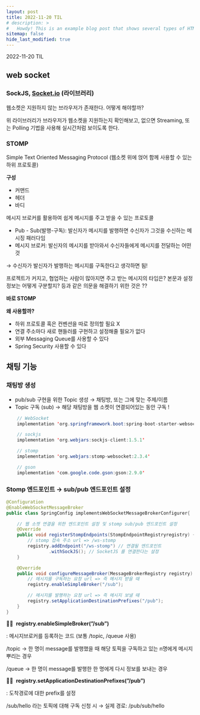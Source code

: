 ```yaml
---
layout: post
title: 2022-11-20 TIL
# description: >
#   Howdy! This is an example blog post that shows several types of HTML content supported in this theme.
sitemap: false
hide_last_modified: true
---
```

2022-11-20 TIL








## web socket

### SockJS, [Socket.io](http://Socket.io) (라이브러리)

웹소켓은 지원하지 않는 브라우저가 존재한다. 어떻게 해야할까?

위 라이브러리가 브라우저가 웹소켓을 지원하는지 확인해보고, 없으면 Streaming, 또는 Polling 기법을 사용해 실시간처럼 보이도록 한다.

### STOMP

Simple Text Oriented Messaging Protocol (웹소켓 위에 얹어 함께 사용할 수 있는 하위 프로토콜)

**구성**

- 커맨드
- 헤더
- 바디

메시지 브로커를 활용하여 쉽게 메시지를 주고 받을 수 있는 프로토콜

- Pub - Sub(발행-구독): 발신자가 메시지를 발행하면 수신자가 그것을 수신하는 메시징 패러다임
- 메시지 브로커: 발신자의 메시지를 받아와서 수신자들에게 메시지를 전달하는 어떤 것

→ 수신자가 발신자가 발행하는 메시지를 구독한다고 생각하면 됨!

프로젝트가 커지고, 협업하는 사람이 많아지면 주고 받는 메시지의 타입은? 본문과 설정 정보는 어떻게 구분할지? 등과 같은 의문을 해결하기 위한 것은 ??

**바로 STOMP**

**왜 사용할까?**

- 하위 프로토콜 혹은 컨벤션을 따로 정의할 필요 X
- 연결 주소마다 새로 핸들러를 구현하고 설정해줄 필요가 없다
- 외부 Messaging Queue를 사용할 수 있다
- Spring Security 사용할 수 있다

## 채팅 기능

### 채팅방 생성

- pub/sub 구현을 위한 Topic 생성 → 채팅방, 또는 그에 맞는 주제/이름
- Topic 구독 (sub) → 해당 채팅방을 웹 소켓이 연결되어있는 동안 구독 !

```java
	// WebSocket
	implementation 'org.springframework.boot:spring-boot-starter-websocket'

	// sockjs
	implementation 'org.webjars:sockjs-client:1.5.1'

	// stomp
	implementation 'org.webjars:stomp-websocket:2.3.4'

	// gson
	implementation 'com.google.code.gson:gson:2.9.0'
```

### Stomp 엔드포인트 → sub/pub 엔드포인트 설정

```java
@Configuration
@EnableWebSocketMessageBroker
public class SpringConfig implementsWebSocketMessageBrokerConfigurer{

    // 웹 소켓 연결을 위한 엔드포인트 설정 및 stomp sub/pub 엔드포인트 설정
    @Override
    public void registerStompEndpoints(StompEndpointRegistryregistry) {
        // stomp 접속 주소 url => /ws-stomp
        registry.addEndpoint("/ws-stomp") // 연결될 엔드포인트
                .withSockJS(); // SocketJS 를 연결한다는 설정
    }

    @Override
    public void configureMessageBroker(MessageBrokerRegistry registry) {
        // 메시지를 구독하는 요청 url => 즉 메시지 받을 때
        registry.enableSimpleBroker("/sub");

        // 메시지를 발행하는 요청 url => 즉 메시지 보낼 때
        registry.setApplicationDestinationPrefixes("/pub");
    }
}

```

👩‍💻  **registry.enableSimpleBroker(”/sub”)**

: 메시지브로커를 등록하는 코드 (보통 /topic, /queue 사용)

/topic → 한 명이 message를 발행했을 때 해당 토픽을 구독하고 있는 n명에게 메시지 뿌리는 경우

/queue → 한 명이 message를 발행한 한 명에게 다시 정보를 보내는 경우

👩‍💻  **registry.setApplicationDestinationPrefixes(”/pub”)** 

: 도착경로에 대한 prefix를 설정

/sub/hello 라는 토픽에 대해 구독 신청 시 → 실제 경로: /pub/sub/hello